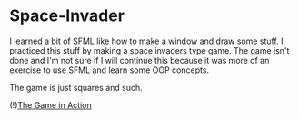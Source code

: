 # Space-Invader

I learned a bit of SFML like how to make a window and draw some stuff.
I practiced this stuff by making a space invaders type game. 
The game isn't done and I'm not sure if I will continue this because 
it was more of an exercise to use SFML and learn some OOP concepts.

The game is just squares and such.

(!)[The Game in Action](/assets/images/space-invader.png "Space-Invader")